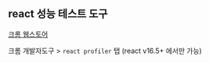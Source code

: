 ## react 성능 테스트 도구

[크롬 웹스토어](https://chrome.google.com/webstore/detail/react-developer-tools/fmkadmapgofadopljbjfkapdkoienihi/related)

크롬 개발자도구 > `react profiler` 탭 (react v16.5+ 에서만 가능)
